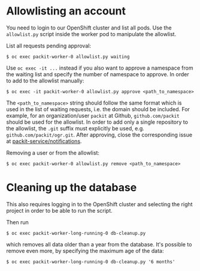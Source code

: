 # Allowlisting an account

You need to login to our OpenShift cluster and list all pods. Use the `allowlist.py` script inside the worker pod to manipulate the allowlist.

List all requests pending approval:

```
$ oc exec packit-worker-0 allowlist.py waiting
```

Use `oc exec -it ...` instead if you also want to approve a namespace from the waiting list and specify the number of namespace to approve. In order to add to the allowlist manually:

```
$ oc exec -it packit-worker-0 allowlist.py approve <path_to_namespace>
```

The `<path_to_namespace>` string should follow the same format which is used in the list of waiting requests, i.e. the domain should be included.
For example, for an organization/user `packit` at Github, `github.com/packit` should be used for the allowlist.
In order to add only a single repository to the allowlist, the `.git` suffix must explicitly be used, e.g. `github.com/packit/ogr.git`.
After approving, close the corresponding issue at [packit-service/notifications](https://github.com/packit/notifications/issues).

Removing a user or from the allowlist:

```
$ oc exec packit-worker-0 allowlist.py remove <path_to_namespace>
```

# Cleaning up the database

This also requires logging in to the OpenShift cluster and selecting the right
project in order to be able to run the script.

Then run

```
$ oc exec packit-worker-long-running-0 db-cleanup.py
```

which removes all data older than a year from the database. It's possible to
remove even more, by specifying the maximum age of the data:

```
$ oc exec packit-worker-long-running-0 db-cleanup.py '6 months'
```
